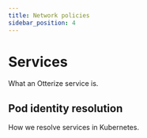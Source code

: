 ```yaml
---
title: Network policies
sidebar_position: 4
---
```

# Services

What an Otterize service is.

## Pod identity resolution

How we resolve services in Kubernetes.
